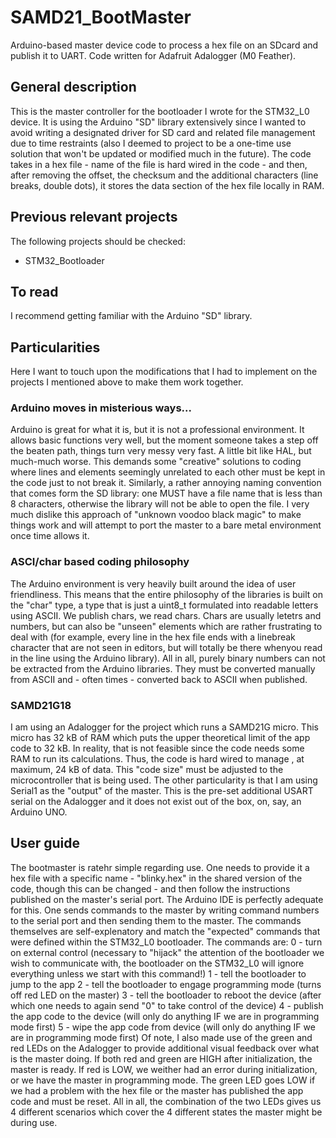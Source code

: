 # SAMD21_BootMaster
Arduino-based master device code to process a hex file on an SDcard and publish it to UART. Code written for Adafruit Adalogger (M0 Feather).

## General description
This is the master controller for the bootloader I wrote for the STM32_L0 device. It is using the Arduino "SD" library extensively since I wanted to avoid writing a designated driver for SD card and related file management due to time restraints (also I deemed to project to be a one-time use solution that won't be updated or modified much in the future).
The code takes in a hex file - name of the file is hard wired in the code - and then, after removing the offset, the checksum and the additional characters (line breaks, double dots), it stores the data section of the hex file locally in RAM.

## Previous relevant projects
The following projects should be checked:
-	STM32_Bootloader

## To read
I recommend getting familiar with the Arduino "SD" library.

## Particularities
Here I want to touch upon the modifications that I had to implement on the projects I mentioned above to make them work together.

### Arduino moves in misterious ways...
Arduino is great for what it is, but it is not a professional environment. It allows basic functions very well, but the moment someone takes a step off the beaten path, things turn very messy very fast. A little bit like HAL, but much-much worse.
This demands some "creative" solutions to coding where lines and elements seemingly unrelated to each other must be kept in the code just to not break it. Similarly, a rather annoying naming convention that comes form the SD library: one MUST have a file name that is less than 8 characters, otherwise the library will not be able to open the file.
I very much dislike this approach of "unknown voodoo black magic" to make things work and will attempt to port the master to a bare metal environment once time allows it.

### ASCI/char based coding philosophy
The Arduino environment is very heavily built around the idea of user friendliness. This means that the entire philosophy of the libraries is built on the "char" type, a type that is just a uint8_t formulated into readable letters using ASCII. We publish chars, we read chars. Chars are usually letetrs and numbers, but can also be "unseen" elements which are rather frustrating to deal with (for example, every line in the hex file ends with a linebreak character that are not seen in editors, but will totally be there whenyou read in the line using the Arduino library).
All in all, purely binary numbers can not be extracted from the Arduino libraries. They must be converted manually from ASCII and - often times - converted back to ASCII when published.

### SAMD21G18
I am using an Adalogger for the project which runs a SAMD21G micro. This micro has 32 kB of RAM which puts the upper theoretical limit of the app code to 32 kB. In reality, that is not feasible since the code needs some RAM to run its calculations. Thus, the code is hard wired to manage , at maximum, 24 kB of data. This "code size" must be adjusted to the microcontroller that is being used.
The other particularity is that I am using Serial1 as the "output" of the master. This is the pre-set additional USART serial on the Adalogger and it does not exist out of the box, on, say, an Arduino UNO.

## User guide
The bootmaster is ratehr simple regarding use. One needs to provide it a hex file with a specific name - "blinky.hex" in the shared version of the code, though this can be changed - and then follow the instructions published on the master's serial port. The Arduino IDE is perfectly adequate for this.
One sends commands to the master by writing command numbers to the serial port and then sending them to the master. The commands themselves are self-explenatory and match the "expected" commands that were defined within the STM32_L0 bootloader.
The commands are:
0 - turn on external control (necessary to "hijack" the attention of the bootloader we wish to communicate with, the bootloader on the STM32_L0 will ignore everything unless we start with this command!)
1 - tell the bootloader to jump to the app
2 - tell the bootloader to engage programming mode (turns off red LED on the master)
3 - tell the bootloader to reboot the device (after which one needs to again send "0" to take control of the device)
4 - publish the app code to the device (will only do anything IF we are in programming mode first)
5 - wipe the app code from device (will only do anything IF we are in programming mode first)
Of note, I also made use of the green and red LEDs on the Adalogger to provide additional visual feedback over what is the master doing. If both red and green are HIGH after initialization, the master is ready. If red is LOW, we weither had an error during initialization, or we have the master in programming mode. The green LED goes LOW if we had a problem with the hex file or the master has published the app code and must be reset. All in all, the combination of the two LEDs gives us 4 different scenarios which cover the 4 different states the master might be during use.
